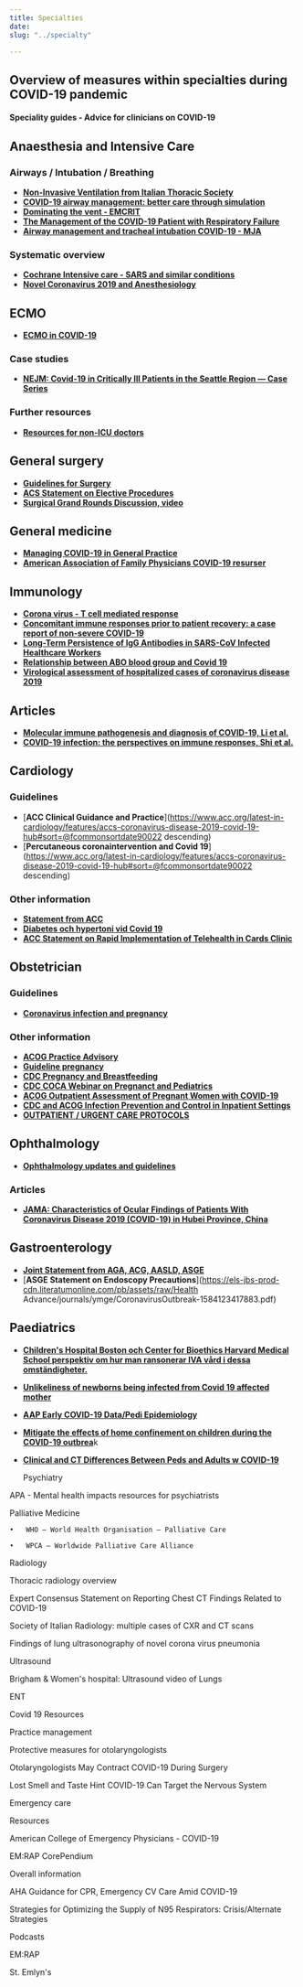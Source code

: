 ```yaml
---
title: Specialties
date: 
slug: "../specialty"

---
```

## **Overview of measures within specialties during COVID-19 pandemic**

#### Speciality guides - Advice for clinicians on COVID-19

## Anaesthesia and Intensive Care

### Airways / Intubation / Breathing

* [**Non-Invasive Ventilation from Italian Thoracic Society**](www.aiponet.it/component/attachments/download/2626.html?fbclid=IwAR1fpf8Q1w2RbsdMB0-B6897J09fnqUsgILhSmNwR5MNXL_lkjqgLPqlK64)
* [**COVID-19 airway management: better care through simulation**](https://litfl.com/covid19-airway-management-better-care-through-simulation/')
* [**Dominating the vent - EMCRIT**](https://emcrit.org/emcrit/vent-part-1/?fbclid=IwAR2U2f9qWxSbw9NdErCdfYQk_rZbAKC-h651JdDs5x5cvAbgP56TRnaCNLQ)
* [**The Management of the COVID-19 Patient with Respiratory Failure**](https://ccme.osu.edu/WebCastDetail.aspx?ID=876)
* [**Airway management and tracheal intubation COVID-19 - MJA**](https://www.mja.com.au/journal/2020/212/10/consensus-statement-safe-airway-society-principles-airway-management-and?fbclid=IwAR1LrDAPuMZIlra2-6lSWqDseo11a1GgTcJ4sWvdobcZRNEAzH5U0XU0lU4)

### Systematic overview

* [**Cochrane Intensive care - SARS and similar conditions**](https://www.cochranelibrary.com/collections/doi/SC000039/full)
* [**Novel Coronavirus 2019 and Anesthesiology**](https://anesthesiology.pubs.asahq.org/article.aspx?articleid=2763457&resultClick=3&fbclid=IwAR0c7gaYzio7pz4UgjUR3dNH2lEd-TtHzsnbYoOQAv_82PE3tXd3YaouBmo)

## ECMO

* [**ECMO in COVID-19**](https://www.elso.org/covid19)

### Case studies

* [**NEJM: Covid-19 in Critically Ill Patients in the Seattle Region — Case Series**](https://www.nejm.org/doi/full/10.1056/NEJMoa2004500?query=featured_home)

### Further resources

* [**Resources for non-ICU doctors**](https://www.propofology.com/non-icu.html)

## General surgery

* [**Guidelines for Surgery**](https://www.rcseng.ac.uk/coronavirus/joint-guidance-for-surgeons-v2/)
* [**ACS Statement on Elective Procedures**](https://www.facs.org/about-acs/covid-19/information-for-surgeons)
* [**Surgical Grand Rounds Discussion, video**](https://www.youtube.com/watch?v=lF0xkXHp7SI&feature=youtu.be&fbclid=IwAR3Y2i4DH6u66ToiZ0CPnE22EIcl-g2mkvMOF4Ulp89JHRgmVep0jvUkfx4)

## General medicine

* [**Managing COVID-19 in General Practice**](https://www.futurelearn.com/courses/management-of-covid-19-in-general-practice)
* [**American Association of Family Physicians COVID-19 resurser**](https://www.aafp.org/patient-care/emergency/2019-coronavirus/covid-19_resources.html)

## Immunology

* [**Corona virus - T cell mediated response**](https://www.ncbi.nlm.nih.gov/m/pubmed/24845462/)
* [**Concomitant immune responses prior to patient recovery: a case report of non-severe COVID-19**](https://www.nature.com/articles/s41591-020-0819-2)
* [**Long-Term Persistence of IgG Antibodies in SARS-CoV Infected Healthcare Workers**](https://www.medrxiv.org/content/10.1101/2020.02.12.20021386v1)
* [**Relationship between ABO blood group and Covid 19**](https://www.medrxiv.org/content/10.1101/2020.03.11.20031096v2)
* [**Virological assessment of hospitalized cases of coronavirus disease 2019**](https://www.medrxiv.org/content/10.1101/2020.03.05.20030502v1.full.pdf)

## Articles

* [**Molecular immune pathogenesis and diagnosis of COVID-19, Li et al.**](https://www.sciencedirect.com/science/article/pii/S2095177920302045)
* [**COVID-19 infection: the perspectives on immune responses, Shi et al.**](https://www.nature.com/articles/s41418-020-0530-3.pdf?fbclid=IwAR2gc8Vn_8lbYk9q1zvYJQdwjLswNZ4StbKF3qR-kmAMfHnuMzn-TXJv1Ik)

## Cardiology

### Guidelines

* [**ACC Clinical Guidance and Practice**](https://www.acc.org/latest-in-cardiology/features/accs-coronavirus-disease-2019-covid-19-hub#sort=@fcommonsortdate90022 descending)
* [**Percutaneous coronaintervention and Covid 19**](https://www.acc.org/latest-in-cardiology/features/accs-coronavirus-disease-2019-covid-19-hub#sort=@fcommonsortdate90022 descending)

### Other information

* [**Statement from ACC**](https://www.acc.org/\~/media/665AFA1E710B4B3293138D14BE8D1213.pdf)
* [**Diabetes och hypertoni vid Covid 19**](https://www.thelancet.com/journals/lanres/article/PIIS2213-2600(20)30116-8/fulltext)
* [**ACC Statement on Rapid Implementation of Telehealth in Cards Clinic**](https://www.acc.org/latest-in-cardiology/articles/2020/03/01/08/42/feature-telehealth-rapid-implementation-for-your-cardiology-clinic-coronavirus-disease-2019-covid-19)

## Obstetrician

### Guidelines

* [**Coronavirus infection and pregnancy**](https://www.rcog.org.uk/en/guidelines-research-services/guidelines/coronavirus-pregnancy/covid-19-virus-infection-and-pregnancy/)

### Other information

* [**ACOG Practice Advisory**](https://www.acog.org/Clinical-Guidance-and-Publications/Practice-Advisories/Practice-Advisory-Novel-Coronavirus2019)
* [**Guideline pregnancy**](https://www.thelancet.com/journals/laninf/article/PIIS1473-3099(20)30157-2/fulltext)
* [**CDC Pregnancy and Breastfeeding**](https://www.cdc.gov/coronavirus/2019-ncov/prepare/pregnancy-breastfeeding.html)
* [**CDC COCA Webinar on Pregnanct and Pediatrics**](https://emergency.cdc.gov/coca/calls/2020/callinfo_031220.asp?fbclid=IwAR0IzSgoWjvYP82P4GGUQZu0UNt7uRaPAApMukUmH-058nWPVau381lIEKg)
* [**ACOG Outpatient Assessment of Pregnant Women with COVID-19**](https://www.acog.org/-/media/Practice-Advisories/COVID-19-Algorithm5.pdf)
* [**CDC and ACOG Infection Prevention and Control in Inpatient Settings**](https://www.cdc.gov/coronavirus/2019-ncov/hcp/inpatient-obstetric-healthcare-guidance.html)
* [**OUTPATIENT / URGENT CARE PROTOCOLS**](https://www.ahn.org/coronavirus)

## Ophthalmology

* [**Ophthalmology updates and guidelines**](https://www.aao.org/headline/alert-important-coronavirus-context)

### Articles

* [**JAMA: Characteristics of Ocular Findings of Patients With Coronavirus Disease 2019 (COVID-19) in Hubei Province, China**]()

## Gastroenterology

* [**Joint Statement from AGA, ACG, AASLD, ASGE**](https://www.gastro.org/press-release/joint-gi-society-message-covid-19-clinical-insights-for-our-community-of-gastroenterologists-and-gastroenterology-care-providers)
* [**ASGE Statement on Endoscopy Precautions**](https://els-jbs-prod-cdn.literatumonline.com/pb/assets/raw/Health Advance/journals/ymge/CoronavirusOutbreak-1584123417883.pdf)

## Paediatrics

* [**Children's Hospital Boston och Center for Bioethics Harvard Medical School perspektiv om hur man ransonerar IVA vård i dessa omständigheter.**](https://www.nejm.org/doi/full/10.1056/NEJMp2005689?query=RP)
* [**Unlikeliness of newborns being infected from Covid 19 affected mother**](https://www.medscape.com/viewarticle/926894?nlid=134567_2046&src=WNL_mdplsnews_200320_mscpedit_peds&uac=143022AZ&spon=9&impID=2318487&faf=1)


* [**AAP Early COVID-19 Data/Pedi Epidemiology**](https://pediatrics.aappublications.org/content/pediatrics/early/2020/03/16/peds.2020-0702.full.pdf)


* [**Mitigate the effects of home confinement on children during the COVID-19 outbrea**](https://www.thelancet.com/journals/lancet/article/PIIS0140-6736(20)30547-X/fulltext?fbclid=IwAR3a3qIYb7Tp72YSLWlazVikS8i4t3GAq265aBgk6ciTpdkG9L14mK6q2Y4)k


* [**Clinical and CT Differences Between Peds and Adults w COVID-19**](https://onlinelibrary.wiley.com/doi/10.1002/ppul.24718)

  Psychiatry

APA - Mental health impacts resources for psychiatrists

Palliative Medicine

    •	WHO – World Health Organisation – Palliative Care
    
    •	WPCA – Worldwide Palliative Care Alliance

Radiology

Thoracic radiology overview

Expert Consensus Statement on Reporting Chest CT Findings Related to COVID-19

Society of Italian Radiology: multiple cases of CXR and CT scans

Findings of lung ultrasonography of novel corona virus pneumonia

Ultrasound

Brigham & Women's hospital: Ultrasound video of Lungs

ENT

Covid 19 Resources

Practice management

Protective measures for otolaryngologists

Otolaryngologists May Contract COVID-19 During Surgery

Lost Smell and Taste Hint COVID-19 Can Target the Nervous System

Emergency care

Resources

American College of Emergency Physicians - COVID-19

EM:RAP CorePendium

Overall information

AHA Guidance for CPR, Emergency CV Care Amid COVID-19

Strategies for Optimizing the Supply of N95 Respirators: Crisis/Alternate Strategies

Podcasts

EM:RAP

St. Emlyn's